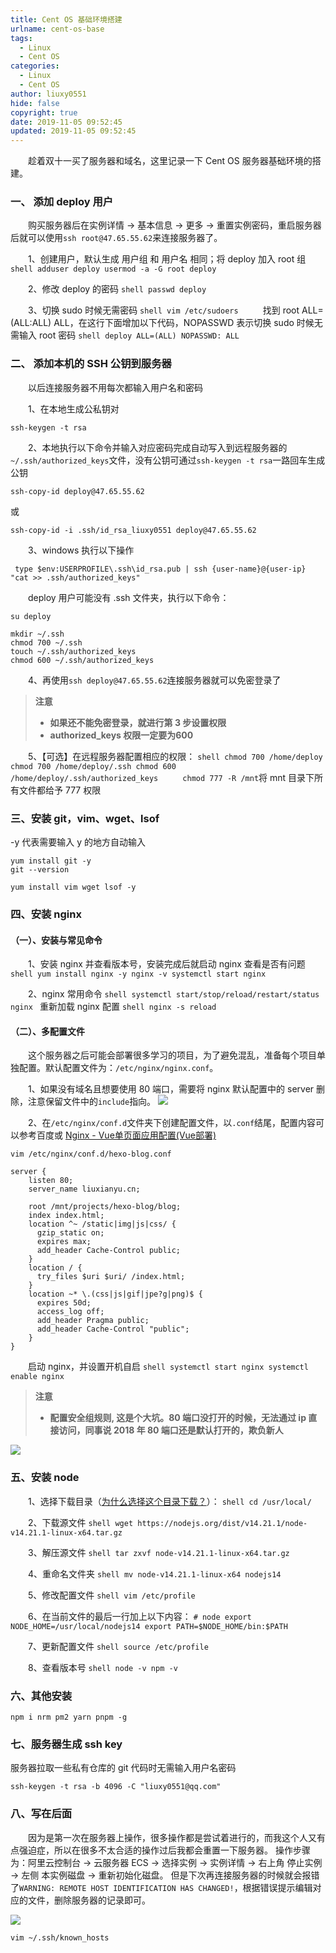 ```yaml
---
title: Cent OS 基础环境搭建
urlname: cent-os-base
tags:
  - Linux
  - Cent OS
categories:
  - Linux
  - Cent OS
author: liuxy0551
hide: false
copyright: true
date: 2019-11-05 09:52:45
updated: 2019-11-05 09:52:45
---
```



　　趁着双十一买了服务器和域名，这里记录一下 Cent OS 服务器基础环境的搭建。
<!--more-->


### 一、 添加 deploy 用户

　　购买服务器后在实例详情 -> 基本信息 -> 更多 -> 重置实例密码，重启服务器后就可以使用`ssh root@47.65.55.62`来连接服务器了。

　　1、创建用户，默认生成 用户组 和 用户名 相同；将 deploy 加入 root 组
    ```shell
    adduser deploy
    usermod -a -G root deploy
    ```

　　2、修改 deploy 的密码
    ```shell
    passwd deploy
    ```

　　3、切换 sudo 时候无需密码
    ```shell
    vim /etc/sudoers
    ```
　　找到 root ALL=(ALL:ALL) ALL，在这行下面增加以下代码，NOPASSWD 表示切换 sudo 时候无需输入 root 密码
    ```shell
    deploy ALL=(ALL) NOPASSWD: ALL
    ```


### 二、 添加本机的 SSH 公钥到服务器

　　以后连接服务器不用每次都输入用户名和密码

　　1、在本地生成公私钥对

```shell
ssh-keygen -t rsa
```

　　2、本地执行以下命令并输入对应密码完成自动写入到远程服务器的`~/.ssh/authorized_keys`文件，没有公钥可通过`ssh-keygen -t rsa`一路回车生成公钥

```shell
ssh-copy-id deploy@47.65.55.62
```
或
```
ssh-copy-id -i .ssh/id_rsa_liuxy0551 deploy@47.65.55.62
```

　　3、windows 执行以下操作

```shell
 type $env:USERPROFILE\.ssh\id_rsa.pub | ssh {user-name}@{user-ip} "cat >> .ssh/authorized_keys"
```
　　deploy 用户可能没有 .ssh 文件夹，执行以下命令：
```shell
su deploy
```
```shell
mkdir ~/.ssh
chmod 700 ~/.ssh
touch ~/.ssh/authorized_keys
chmod 600 ~/.ssh/authorized_keys
```

　　4、再使用`ssh deploy@47.65.55.62`连接服务器就可以免密登录了

>**注意**
>* **如果还不能免密登录，就进行第 3 步设置权限**
>* **authorized_keys 权限一定要为600**

　　5、【可选】在远程服务器配置相应的权限：
    ```shell
    chmod 700 /home/deploy
    chmod 700 /home/deploy/.ssh
    chmod 600 /home/deploy/.ssh/authorized_keys
    ```
　　`chmod 777 -R /mnt`将 mnt 目录下所有文件都给予 777 权限

### 三、安装 git，vim、wget、lsof
-y 代表需要输入 y 的地方自动输入
```shell
yum install git -y
git --version
```

```shell
yum install vim wget lsof -y
```


### 四、安装 nginx

#### （一）、安装与常见命令

　　1、安装 nginx 并查看版本号，安装完成后就启动 nginx 查看是否有问题
    ```shell
    yum install nginx -y
    nginx -v
    systemctl start nginx
    ```

　　2、nginx 常用命令
    ```shell
    systemctl start/stop/reload/restart/status nginx
    ```
    重新加载 nginx 配置
    ```shell
    nginx -s reload
    ```

#### （二）、多配置文件

　　这个服务器之后可能会部署很多学习的项目，为了避免混乱，准备每个项目单独配置。默认配置文件为：`/etc/nginx/nginx.conf`。

　　1、如果没有域名且想要使用 80 端口，需要将 nginx 默认配置中的 server 删除，注意保留文件中的`include`指向。
![](https://images-hosting.liuxianyu.cn/posts/cent-os-base/1.png)

　　2、在`/etc/nginx/conf.d`文件夹下创建配置文件，以`.conf`结尾，配置内容可以参考百度或 [Nginx - Vue单页面应用配置(Vue部署)](https://github.com/wuyuedefeng/blogs/issues/16)
```shell
vim /etc/nginx/conf.d/hexo-blog.conf
```
```
server {
    listen 80;
    server_name liuxianyu.cn;

    root /mnt/projects/hexo-blog/blog;
    index index.html;
    location ^~ /static|img|js|css/ {
      gzip_static on;
      expires max;
      add_header Cache-Control public;
    }
    location / {
      try_files $uri $uri/ /index.html;
    }
    location ~* \.(css|js|gif|jpe?g|png)$ {
      expires 50d;
      access_log off;
      add_header Pragma public;
      add_header Cache-Control "public";
    }
}
```

　　启动 nginx，并设置开机自启
    ```shell
    systemctl start nginx
    systemctl enable nginx
    ```


>**注意**
>* **配置安全组规则, 这是个大坑。80 端口没打开的时候，无法通过 ip 直接访问，同事说 2018 年 80 端口还是默认打开的，欺负新人**

![](https://images-hosting.liuxianyu.cn/posts/cent-os-base/2.png)


### 五、安装 node

　　1、选择下载目录（[为什么选择这个目录下载？](https://blog.csdn.net/qq_15766181/article/details/80755786)）：
    ```shell
    cd /usr/local/
    ```

　　2、下载源文件
    ```shell
    wget https://nodejs.org/dist/v14.21.1/node-v14.21.1-linux-x64.tar.gz
    ```

　　3、解压源文件
    ```shell
    tar zxvf node-v14.21.1-linux-x64.tar.gz
    ```

　　4、重命名文件夹
    ```shell
    mv node-v14.21.1-linux-x64 nodejs14
    ```

　　5、修改配置文件
    ```shell
    vim /etc/profile
    ```

　　6、在当前文件的最后一行加上以下内容：
    ```
    # node
   export NODE_HOME=/usr/local/nodejs14
   export PATH=$NODE_HOME/bin:$PATH
    ```

　　7、更新配置文件
    ```shell
    source /etc/profile
    ```

　　8、查看版本号
    ```shell
    node -v
    npm -v
    ```


### 六、其他安装

```shell
npm i nrm pm2 yarn pnpm -g
```


### 七、服务器生成 ssh key
服务器拉取一些私有仓库的 git 代码时无需输入用户名密码
```shell
ssh-keygen -t rsa -b 4096 -C "liuxy0551@qq.com"
```


### 八、写在后面

　　因为是第一次在服务器上操作，很多操作都是尝试着进行的，而我这个人又有点强迫症，所以在很多不太合适的操作过后我都会重置一下服务器。
操作步骤为：阿里云控制台 -> 云服务器 ECS -> 选择实例 -> 实例详情 -> 右上角 停止实例 -> 左侧 本实例磁盘 -> 重新初始化磁盘。
但是下次再连接服务器的时候就会报错了`WARNING: REMOTE HOST IDENTIFICATION HAS CHANGED!`，根据错误提示编辑对应的文件，删除服务器的记录即可。

![](https://images-hosting.liuxianyu.cn/posts/cent-os-base/3.png)

```shell
vim ~/.ssh/known_hosts
```
